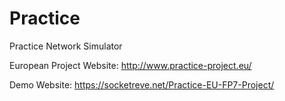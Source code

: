 # Practice
Practice Network Simulator

European Project Website: http://www.practice-project.eu/

Demo Website: https://socketreve.net/Practice-EU-FP7-Project/
